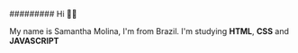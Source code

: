 ######### Hi 👋😄

My name is Samantha Molina, I'm from Brazil. I'm studying **HTML**, **CSS** and **JAVASCRIPT**



